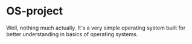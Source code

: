 # OS-project
Well, nothing much actually. It's a very simple operating system built for better understanding in basics of operating systems.
